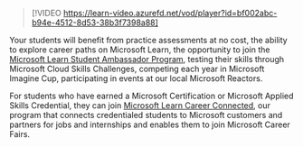 > [!VIDEO https://learn-video.azurefd.net/vod/player?id=bf002abc-b94e-4512-8d53-38b3f7398a88]

Your students will benefit from practice assessments at no cost, the ability to explore career paths on Microsoft Learn, the opportunity to join the [Microsoft Learn Student Ambassador Program](https://mvp.microsoft.com/studentambassadors), testing their skills through Microsoft Cloud Skills Challenges, competing each year in Microsoft Imagine Cup, participating in events at our local Microsoft Reactors.

For students who have earned a Microsoft Certification or Microsoft Applied Skills Credential, they can join [Microsoft Learn Career Connected](/training/career-paths/career-connected), our program that connects credentialed students to Microsoft customers and partners for jobs and internships and enables them to join Microsoft Career Fairs.